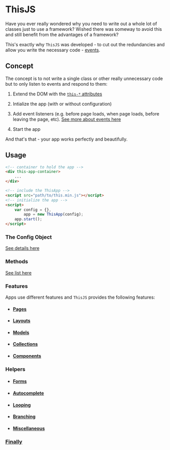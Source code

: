 # ThisJS

Have you ever really wondered why you need to write out a whole lot of classes just 
to use a framework? Wished there was someway to avoid this and still benefit from the advantages of a framework?

This's exactly why `ThisJS` was developed - to cut out the redundancies and 
allow you write the necessary code - [events](./doc/md/events.md).

## Concept

The concept is to not write a single class or other really unnecessary code but 
to only listen to events and respond to them:

1.   Extend the DOM with the [`this-*` attributes](./doc/md/attributes.md)

2.   Intialize the app (with or without configuration)

3.   Add event listeners (e.g. before page loads, when page loads, before leaving 
the page, etc). [See more about events here](./doc/md/events.md)
    
4.   Start the app

And that's that - your app works perfectly and beautifully.

## Usage

```html
<!-- container to hold the app -->
<div this-app-container>
    ...
</div>

<!-- include the ThisApp -->
<script src="path/to/this.min.js"></script>
<!-- initialize the app -->
<script>
    var config = {},
        app = new ThisApp(config);
    app.start();
</script>
````

### The Config Object

[See details here](./doc/md/config.md)

### Methods

[See list here](./doc/md/methods.md)

### Features

Apps use different features and `ThisJS` provides the following features:

-   #### [Pages](./doc/md/features/pages.md)
    
-   #### [Layouts](./doc/md/features/layouts.md)
    
-   #### [Models](./doc/md/features/models.md)
    
-   #### [Collections](./doc/md/features/collections.md)
    
-   #### [Components](./doc/md/features/components.md)

### Helpers

-   #### [Forms](./doc/md/others/forms.md)
    
-   #### [Autocomplete](./doc/md/others/autocomplete.md)
    
-   #### [Looping](./doc/md/others/looping.md)
    
-   #### [Branching](./doc/md/others/branching.md)
    
-   #### [Miscellaneous](./doc/md/attributes.md#helper-attributes)

### [Finally](./doc/md/finally.md)
